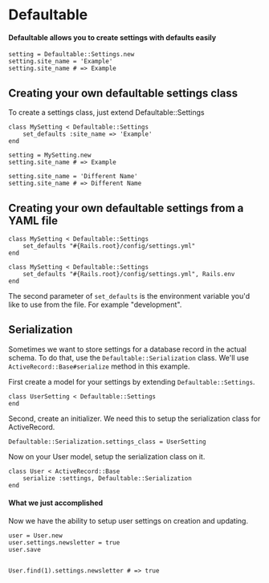 # Defaultable
#### Defaultable allows you to create settings with defaults easily

```
setting = Defaultable::Settings.new
setting.site_name = 'Example'
setting.site_name # => Example
```

## Creating your own defaultable settings class

To create a settings class, just extend Defaultable::Settings

```
class MySetting < Defaultable::Settings
	set_defaults :site_name => 'Example'
end

setting = MySetting.new
setting.site_name # => Example

setting.site_name = 'Different Name'
setting.site_name # => Different Name
```

## Creating your own defaultable settings from a YAML file

```
class MySetting < Defaultable::Settings
	set_defaults "#{Rails.root}/config/settings.yml"
end

class MySetting < Defaultable::Settings
	set_defaults "#{Rails.root}/config/settings.yml", Rails.env
end

```

The second parameter of ```set_defaults``` is the environment variable you'd like to use from the file. For example "development".


## Serialization

Sometimes we want to store settings for a database record in the actual schema. To do that, use the ```Defaultable::Serialization``` class.
We'll use ```ActiveRecord::Base#serialize``` method in this example.

First create a model for your settings by extending ```Defaultable::Settings```.

```
class UserSetting < Defaultable::Settings
end
```

Second, create an initializer. We need this to setup the serialization class for ActiveRecord.

```
Defaultable::Serialization.settings_class = UserSetting
```

Now on your User model, setup the serialization class on it.

```
class User < ActiveRecord::Base
	serialize :settings, Defaultable::Serialization
end
```

#### What we just accomplished

Now we have the ability to setup user settings on creation and updating.

```
user = User.new
user.settings.newsletter = true
user.save


User.find(1).settings.newsletter # => true
```






